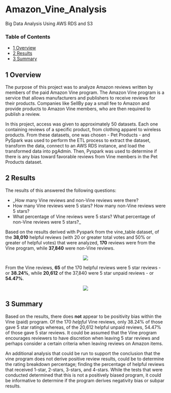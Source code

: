 # Amazon_Vine_Analysis
Big Data Analysis Using AWS RDS and S3

### Table of Contents
- [1 Overview](#1-overview)
- [2 Results](#2-results)
- [3 Summary](#3-summary)

## 1 Overview

The purpose of this project was to analyze Amazon reviews written by members of the paid Amazon Vine program. The Amazon Vine program is a service that allows manufacturers and publishers to receive reviews for their products. Companies like SellBy pay a small fee to Amazon and provide products to Amazon Vine members, who are then required to publish a review.

In this project, access was given to approximately 50 datasets. Each one containing reviews of a specific product, from clothing apparel to wireless products. From these datasets, one was chosen - Pet Products - and PySpark was used to perform the ETL process to extract the dataset, transform the data, connect to an AWS RDS instance, and load the transformed data into pgAdmin. Then, Pyspark was used to determine if there is any bias toward favorable reviews from Vine members in the Pet Products dataset. 

## 2 Results

The results of this answered the following questions: 

- _How many Vine reviews and non-Vine reviews were there?
- How many Vine reviews were 5 stars? How many non-Vine reviews were 5 stars?
- What percentage of Vine reviews were 5 stars? What percentage of non-Vine reviews were 5 stars?_

Based on the results derived with Pyspark from the vine_table dataset, of the **38,010** helpful reviews (with 20 or greater total votes and 50% or greater of helpful votes) that were analyzed, **170** reviews were from the Vine program, while **37,840** were non-Vine reviews. 

<p align=center> <img src="https://user-images.githubusercontent.com/95978097/167303684-bcc88c03-6a5b-48d3-bd25-18348d8b7e77.png"> </p> 

From the Vine reviews, **65** of the 170 helpful reviews were 5 star reviews - or **38.24%**, while **20,612** of the 37,840 were 5 star unpaid reviews - or **54.47%**.  

<p align=center> <img src="https://user-images.githubusercontent.com/95978097/167303771-5154072e-5e17-4c09-8a53-cf9c468f82cb.png"> </p> 

## 3 Summary

Based on the results, there does **not** appear to be positivity bias within the Vine (paid) program. Of the 170 *helpful* Vine reviews, only 38.24% of those gave 5 star ratings whereas, of the 20,612 helpful unpaid reviews, 54.47% of those gave 5 star reviews. It could be assumed that the Vine program encourages reviewers to have discretion when leaving 5 star reviews and perhaps consider a certain criteria when leaving reviews on Amazon items.

An additional analysis that could be run to support the conclusion that the vine program does not derive positive review results, could be to determine the rating breakdown percentage; finding the percentage of helpful reviews that received 1-star, 2-stars, 3-stars, and 4-stars. While the tests that were conducted determined that this is not a positively biased program, it could be informative to determine if the program derives negativity bias or subpar results.


